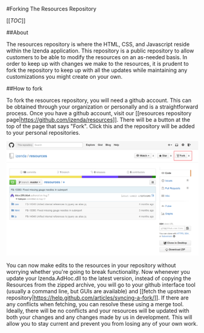 #Forking The Resources Repository

[[_TOC_]]

##About

The resources repository is where the HTML, CSS, and Javascript reside within the Izenda application. This repository is a public repository to allow customers to be able to modify the resources on an as-needed basis. In order to keep up with changes we make to the resources, it is prudent to fork the repository to keep up with all the updates while maintaining any customizations you might create on your own.

##How to fork

To fork the resources repository, you will need a github account. This can be obtained through your organization or personally and is a straightforward process. Once you have a github account, visit our [[resources repository page|https://github.com/izenda/resources]]. There will be a button at the top of the page that says "Fork". Click this and the repository will be added to your personal repositories. 

![](/Guides/Developers/Forking-resources-in-github/resources_repo.png)

You can now make edits to the resources in your repository without worrying whether you're going to break functionality. Now whenever you update your Izenda.AdHoc.dll to the latest version, instead of copying the Resources from the zipped archive, you will go to your github interface tool (usually a command line, but GUIs are available) and [[fetch the upstream repository|https://help.github.com/articles/syncing-a-fork/]]. If there are any conflicts when fetching, you can resolve these using a merge tool. Ideally, there will be no conflicts and your resources will be updated with both your changes and any changes made by us in development. This will allow you to stay current and prevent you from losing any of your own work.